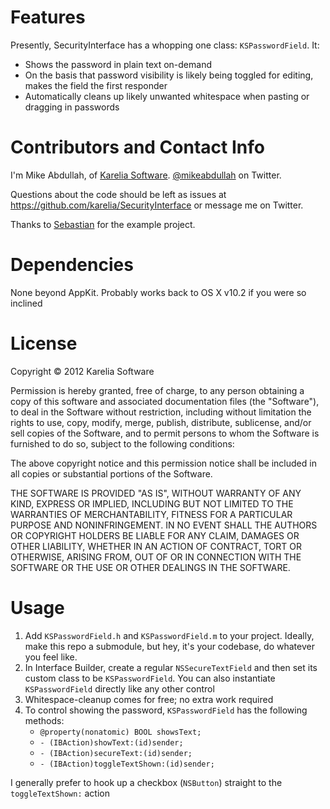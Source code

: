 Features
========

Presently, SecurityInterface has a whopping one class: `KSPasswordField`. It:

* Shows the password in plain text on-demand
* On the basis that password visibility is likely being toggled for editing, makes the field the first responder
* Automatically cleans up likely unwanted whitespace when pasting or dragging in passwords

Contributors and Contact Info
=============================

I'm Mike Abdullah, of [Karelia Software](http://karelia.com). [@mikeabdullah](http://twitter.com/mikeabdullah) on Twitter.

Questions about the code should be left as issues at https://github.com/karelia/SecurityInterface or message me on Twitter.

Thanks to [Sebastian](https://github.com/lightforce) for the example project.

Dependencies
============

None beyond AppKit. Probably works back to OS X v10.2 if you were so inclined

License
=======

Copyright © 2012 Karelia Software

Permission is hereby granted, free of charge, to any person obtaining a copy
of this software and associated documentation files (the "Software"), to deal
in the Software without restriction, including without limitation the rights
to use, copy, modify, merge, publish, distribute, sublicense, and/or sell
copies of the Software, and to permit persons to whom the Software is
furnished to do so, subject to the following conditions:

The above copyright notice and this permission notice shall be included in
all copies or substantial portions of the Software.

THE SOFTWARE IS PROVIDED "AS IS", WITHOUT WARRANTY OF ANY KIND, EXPRESS OR
IMPLIED, INCLUDING BUT NOT LIMITED TO THE WARRANTIES OF MERCHANTABILITY,
FITNESS FOR A PARTICULAR PURPOSE AND NONINFRINGEMENT. IN NO EVENT SHALL THE
AUTHORS OR COPYRIGHT HOLDERS BE LIABLE FOR ANY CLAIM, DAMAGES OR OTHER
LIABILITY, WHETHER IN AN ACTION OF CONTRACT, TORT OR OTHERWISE, ARISING FROM,
OUT OF OR IN CONNECTION WITH THE SOFTWARE OR THE USE OR OTHER DEALINGS IN
THE SOFTWARE.

Usage
=====

1. Add `KSPasswordField.h` and `KSPasswordField.m` to your project. Ideally, make this repo a submodule, but hey, it's your codebase, do whatever you feel like.
2. In Interface Builder, create a regular `NSSecureTextField` and then set its custom class to be `KSPasswordField`. You can also instantiate `KSPasswordField` directly like any other control
3. Whitespace-cleanup comes for free; no extra work required
4. To control showing the password, `KSPasswordField` has the following methods:
	* `@property(nonatomic) BOOL showsText;`
	* `- (IBAction)showText:(id)sender;`
	* `- (IBAction)secureText:(id)sender;`
	* `- (IBAction)toggleTextShown:(id)sender;`

I generally prefer to hook up a checkbox (`NSButton`) straight to the `toggleTextShown:` action